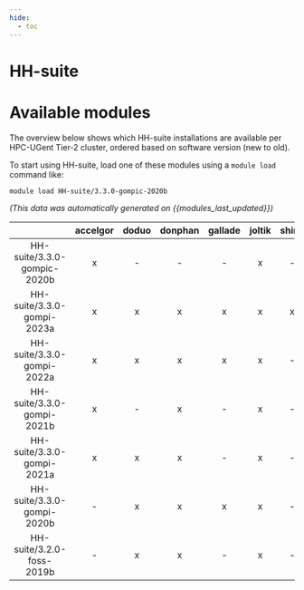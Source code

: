 ```yaml
---
hide:
  - toc
---
```


HH-suite
========

# Available modules


The overview below shows which HH-suite installations are available per HPC-UGent Tier-2 cluster, ordered based on software version (new to old).

To start using HH-suite, load one of these modules using a `module load` command like:

```shell
module load HH-suite/3.3.0-gompic-2020b
```

*(This data was automatically generated on {{modules_last_updated}})*  

| |accelgor|doduo|donphan|gallade|joltik|shinx|skitty|
| :---: | :---: | :---: | :---: | :---: | :---: | :---: | :---: |
|HH-suite/3.3.0-gompic-2020b|x|-|-|-|x|-|-|
|HH-suite/3.3.0-gompi-2023a|x|x|x|x|x|x|x|
|HH-suite/3.3.0-gompi-2022a|x|x|x|x|x|-|-|
|HH-suite/3.3.0-gompi-2021b|x|-|x|-|x|-|-|
|HH-suite/3.3.0-gompi-2021a|x|x|x|-|x|-|-|
|HH-suite/3.3.0-gompi-2020b|-|x|x|x|x|-|-|
|HH-suite/3.2.0-foss-2019b|-|x|x|-|x|-|-|
